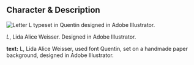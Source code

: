 ## Character & Description

![Letter L typeset in Quentin designed in Adobe Illustrator.](img/letter-l.png)

*L*, Lida Alice Weisser. Designed in Adobe Illustrator.

**text:** L, Lida Alice Weisser, used font Quentin, set on a handmade paper background, designed in Adobe Illustrator.
